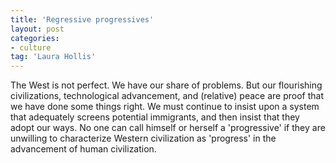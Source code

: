 ```yaml
---
title: 'Regressive progressives'
layout: post
categories:
- culture
tag: 'Laura Hollis'
---
```


The West is not perfect. We have our share of problems. But our flourishing civilizations, technological advancement, and (relative) peace are proof that we have done some things right. We must continue to insist upon a system that adequately screens potential immigrants, and then insist that they adopt our ways. No one can call himself or herself a 'progressive' if they are unwilling to characterize Western civilization as 'progress' in the advancement of human civilization.